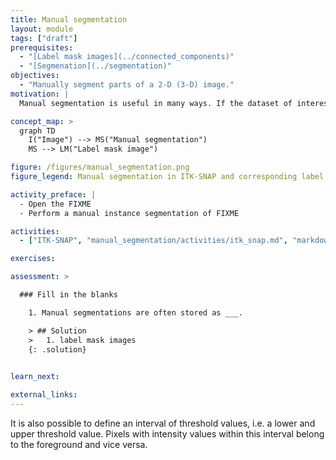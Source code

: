 ```yaml
---
title: Manual segmentation
layout: module
tags: ["draft"]
prerequisites:
  - "[Label mask images](../connected_components)"
  - "[Segmenation](../segmentation)"
objectives:
  - "Manually segment parts of a 2-D (3-D) image."
motivation: |
  Manual segmentation is useful in many ways. If the dataset of interest is small, manual segmentation may be faster than designing an automated segmentation workflow, or automated segmentation may be very difficult. In addition, manual segmentation can serve as training and validation data for (deep-learning based) automated segmentation algorithms.

concept_map: >
  graph TD
    I("Image") --> MS("Manual segmentation")
    MS --> LM("Label mask image")

figure: /figures/manual_segmentation.png
figure_legend: Manual segmentation in ITK-SNAP and corresponding label mask image.

activity_preface: |
  - Open the FIXME
  - Perform a manual instance segmentation of FIXME

activities:
  - ["ITK-SNAP", "manual_segmentation/activities/itk_snap.md", "markdown"]

exercises:

assessment: >

  ### Fill in the blanks

    1. Manual segmentations are often stored as ___.

    > ## Solution
    >   1. label mask images
    {: .solution}
    

learn_next:

external_links:
---
```


It is also possible to define an interval of threshold values, i.e. a lower and upper threshold value. Pixels with intensity values 
within this interval belong to the foreground and vice versa. 
 

